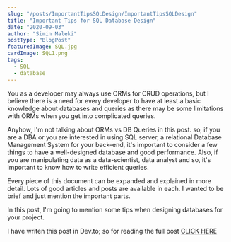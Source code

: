 ```yaml
---
slug: "/posts/ImportantTipsSQLDesign/ImportantTipsSQLDesign"
title: "Important Tips for SQL Database Design"
date: "2020-09-03"
author: "Simin Maleki"
postType: "BlogPost"
featuredImage: SQL.jpg
cardImage: SQL1.png
tags:
  - SQL
  - database
---
```


You as a developer may always use ORMs for CRUD operations, but I believe there is a need for every developer to have at least a basic knowledge about databases and queries as there may be some limitations with ORMs when you get into complicated queries.

Anyhow, I'm not talking about ORMs vs DB Queries in this post. so, if you are a DBA or you are interested in using SQL server, a relational Database Management System for your back-end, it's important to consider a few things to have a well-designed database and good performance. Also, if you are manipulating data as a data-scientist, data analyst and so, it's important to know how to write efficient queries.

Every piece of this document can be expanded and explained in more detail. Lots of good articles and posts are available in each. I wanted to be brief and just mention the important parts.

In this post, I'm going to mention some tips when designing databases for your project.

I have writen this post in Dev.to; so for reading the full post
<a href="https://dev.to/siminmaleki/important-tips-for-sql-database-design-1fhd" target="_blank">CLICK HERE</a>
